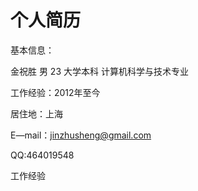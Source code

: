 个人简历
===========
基本信息：

 金祝胜  男  23  大学本科  计算机科学与技术专业 
 
 工作经验：2012年至今
 
 居住地：上海
 
 E—mail：jinzhusheng@gmail.com
 
 QQ:464019548
 
 工作经验
 
 
 

